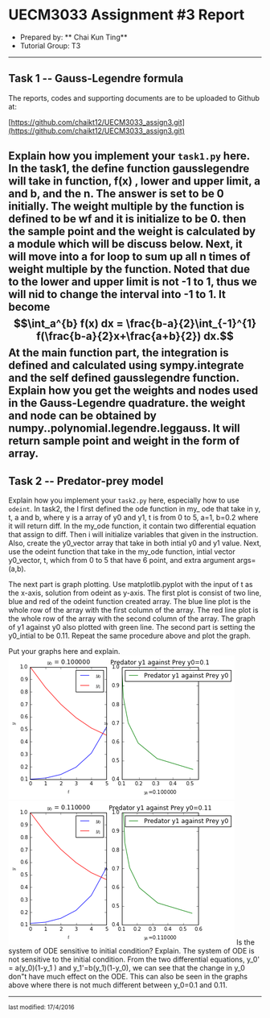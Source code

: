 UECM3033 Assignment #3 Report
========================================================

- Prepared by: ** Chai Kun Ting**
- Tutorial Group: T3

--------------------------------------------------------

## Task 1 --  Gauss-Legendre formula

The reports, codes and supporting documents are to be uploaded to Github at: 

[https://github.com/chaikt12/UECM3033_assign3.git](https://github.com/chaikt12/UECM3033_assign3.git)


Explain how you implement your `task1.py` here.
In the task1, the define function gausslegendre will take in function, f(x) , lower and upper limit, a and b, and the n. The answer is set to be 0 initially. The weight multiple by the function is defined to be wf and it is initialize to be 0. then the sample point and the weight is calculated by a module which will be discuss below. Next, it will move into a for loop to sum up all n times of weight multiple by the function. Noted that due to the lower and upper limit is not -1 to 1, thus we will nid to change the interval into -1 to 1. It become $$\int_a^{b} f(x) dx = \frac{b-a}{2}\int_{-1}^{1} f(\frac{b-a}{2}x+\frac{a+b}{2}) dx.$$ 
At the main function part, the integration is defined and calculated using sympy.integrate and the self defined gausslegendre function.
Explain how you get the weights and nodes used in the Gauss-Legendre quadrature.
the weight and node can be obtained by numpy..polynomial.legendre.leggauss. It will return sample point and weight in the form of array. 
---------------------------------------------------------

## Task 2 -- Predator-prey model

Explain how you implement your `task2.py` here, especially how to use `odeint`.
In task2, the I first defined the ode function in my_ ode that take in y, t, a and b, where y is a array of y0 and y1, t is from 0 to 5, a=1, b=0.2 where it will return diff. In the my_ode function, it contain two differential equation that assign to diff. Then i will initialize variables that given in the instruction. Also, create the y0_vector array that take in both intial y0 and y1 value. Next, use the odeint function that take in the my_ode function, intial vector y0_vector, t, which from 0 to 5 that have 6 point, and extra argument args=(a,b).

The next part is graph plotting. Use matplotlib.pyplot with the input of t as the x-axis, solution from odeint as y-axis. The first plot is consist of two line, blue and red of the odeint function created array. The blue line plot is the whole row of the array with the first column of the array. The red line plot is the whole row of the array with the second column of the array. The graph of y1 against y0 also plotted with green line. The second part is setting the y0_intial to be 0.11. Repeat the same procedure above and plot the graph. 



Put your graphs here and explain.
![ODEplot1.png](ODEplot1.png)
![ODEplot2.png](ODEplot2.png)
Is the system of ODE sensitive to initial condition? Explain.
The system of ODE is not sensitive to the initial condition. From the two differential equations, y_0' = a(y_0)(1-y_1 ) and y_1'=b(y_1)(1-y_0), we can see that the change in y_0 don"t have much effect on the ODE. This can also be seen in the graphs above where there is not much different between y_0=0.1 and 0.11.

-----------------------------------

<sup>last modified: 17/4/2016</sup>
